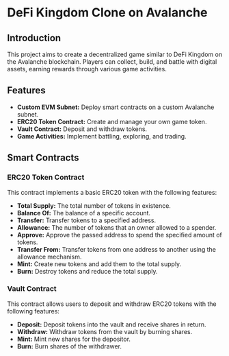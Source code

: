 # DeFi Kingdom Clone on Avalanche

## Introduction

This project aims to create a decentralized game similar to DeFi Kingdom on the Avalanche blockchain. Players can collect, build, and battle with digital assets, earning rewards through various game activities.

## Features

- **Custom EVM Subnet:** Deploy smart contracts on a custom Avalanche subnet.
- **ERC20 Token Contract:** Create and manage your own game token.
- **Vault Contract:** Deposit and withdraw tokens.
- **Game Activities:** Implement battling, exploring, and trading.

## Smart Contracts

### ERC20 Token Contract

This contract implements a basic ERC20 token with the following features:
- **Total Supply:** The total number of tokens in existence.
- **Balance Of:** The balance of a specific account.
- **Transfer:** Transfer tokens to a specified address.
- **Allowance:** The number of tokens that an owner allowed to a spender.
- **Approve:** Approve the passed address to spend the specified amount of tokens.
- **Transfer From:** Transfer tokens from one address to another using the allowance mechanism.
- **Mint:** Create new tokens and add them to the total supply.
- **Burn:** Destroy tokens and reduce the total supply.

### Vault Contract

This contract allows users to deposit and withdraw ERC20 tokens with the following features:
- **Deposit:** Deposit tokens into the vault and receive shares in return.
- **Withdraw:** Withdraw tokens from the vault by burning shares.
- **Mint:** Mint new shares for the depositor.
- **Burn:** Burn shares of the withdrawer.
